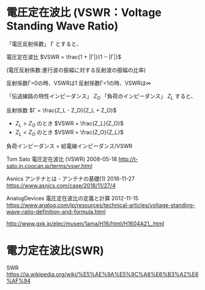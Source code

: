 # 電圧定在波比 (VSWR：Voltage Standing Wave Ratio)

「電圧反射係数」 Γ とすると、

電圧定在波比 $VSWR = \frac{1 + |Γ|}{1 − |Γ|}$

(電圧反射係数:進行波の振幅に対する反射波の振幅の比率)

反射係数Γ=0の時、VSWRは1
反射係数Γ=1の時、VSWRは∞

「伝送線路の特性インピーダンス」 $Z_O$
「負荷のインピーダンス」 $Z_L$ すると、

反射係数 $Γ = \frac{Z_L - Z_O}{Z_L + Z_O}$

- $Z_L > Z_O$ のとき $VSWR = \frac{Z_L}{Z_O}$
- $Z_L < Z_O$ のとき $VSWR = \frac{Z_O}{Z_L}$ 

負荷インピーダンス = 給電線インピーダンス/VSWR

Tom Sato
電圧定在波比 (VSWR) 2008-05-18
http://t-sato.in.coocan.jp/terms/vswr.html

Asnics
アンテナとは - アンテナの基礎(1) 2018-11-27
https://www.asnics.com/case/2018/11/27/4

AnalogDevices
電圧定在波比の定義と計算 2012-11-15 
https://www.analog.com/jp/resources/technical-articles/voltage-standing-wave-ratio-definition-and-formula.html

http://www.gxk.jp/elec/musen/1ama/H16/html/H1604A21_.html

# 電力定在波比(SWR)
SWR
https://ja.wikipedia.org/wiki/%E5%AE%9A%E5%9C%A8%E6%B3%A2%E6%AF%94

